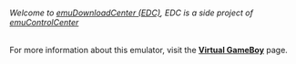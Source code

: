 ###### Welcome to [emuDownloadCenter (EDC)](https://github.com/PhoenixInteractiveNL/emuDownloadCenter/wiki/), EDC is a side project of [emuControlCenter](https://github.com/PhoenixInteractiveNL/emuControlCenter/wiki/)

For more information about this emulator, visit the [**Virtual GameBoy**](https://github.com/PhoenixInteractiveNL/emuDownloadCenter/wiki/Emulator-vgb#menu) page.
